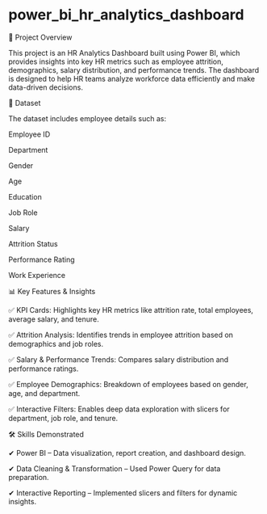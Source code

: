 # power_bi_hr_analytics_dashboard

📖 Project Overview

This project is an HR Analytics Dashboard built using Power BI, which provides insights into key HR metrics such as employee attrition, demographics, salary distribution, and performance trends. The dashboard is designed to help HR teams analyze workforce data efficiently and make data-driven decisions.

📂 Dataset

The dataset includes employee details such as:

Employee ID

Department

Gender

Age

Education

Job Role

Salary

Attrition Status

Performance Rating

Work Experience


📊 Key Features & Insights

✅ KPI Cards: Highlights key HR metrics like attrition rate, total employees, average salary, and tenure.

✅ Attrition Analysis: Identifies trends in employee attrition based on demographics and job roles.

✅ Salary & Performance Trends: Compares salary distribution and performance ratings.

✅ Employee Demographics: Breakdown of employees based on gender, age, and department.

✅ Interactive Filters: Enables deep data exploration with slicers for department, job role, and tenure.

🛠️ Skills Demonstrated

✔ Power BI – Data visualization, report creation, and dashboard design.

✔ Data Cleaning & Transformation – Used Power Query for data preparation.

✔ Interactive Reporting – Implemented slicers and filters for dynamic insights.
